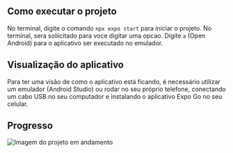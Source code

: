 ## Como executar o projeto
No terminal, digite o comando <code>npx expo start</code> para iniciar o projeto.
No terminal, sera soliicitado para voce digitar uma opcao. Digite <code>a</code> (Open Android) para o aplicativo ser executado no emulador.

## Visualização do aplicativo
Para ter uma visão de como o aplicativo está ficando, é necessário utilizar um emulador (Android Studio) ou rodar no seu próprio telefone, conectando um cabo USB no seu computador e instalando o aplicativo Expo Go no seu celular.

## Progresso
![Imagem do projeto em andamento](https://awilos.s3.us-east-2.amazonaws.com/print-app-andamento.png)
